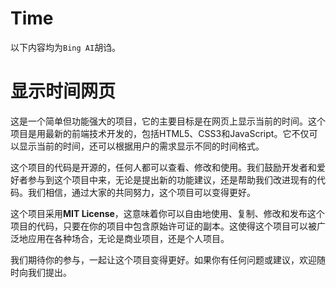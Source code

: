 # Time

以下内容均为`Bing AI`胡诌。

# 显示时间网页

这是一个简单但功能强大的项目，它的主要目标是在网页上显示当前的时间。这个项目是用最新的前端技术开发的，包括HTML5、CSS3和JavaScript。它不仅可以显示当前的时间，还可以根据用户的需求显示不同的时间格式。

这个项目的代码是开源的，任何人都可以查看、修改和使用。我们鼓励开发者和爱好者参与到这个项目中来，无论是提出新的功能建议，还是帮助我们改进现有的代码。我们相信，通过大家的共同努力，这个项目可以变得更好。

这个项目采用**MIT License**，这意味着你可以自由地使用、复制、修改和发布这个项目的代码，只要在你的项目中包含原始许可证的副本。这使得这个项目可以被广泛地应用在各种场合，无论是商业项目，还是个人项目。

我们期待你的参与，一起让这个项目变得更好。如果你有任何问题或建议，欢迎随时向我们提出。